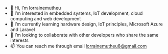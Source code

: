 - 👋 Hi, I’m lorrainemutheu
- 👀 I’m interested in embedded systems, IoT development, cloud computing and web development
- 🌱 I’m currently learning hardware design, IoT principles, Microsoft Azure and Laravel
- 💞️ I’m looking to collaborate with other developers who share the same interests
- 📫 You can reach me through email lorrainemutheu8@gmail.com


